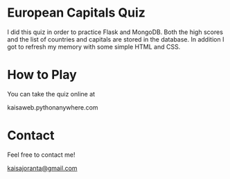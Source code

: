 # European Capitals Quiz

I did this quiz in order to practice Flask and MongoDB. Both the high scores and the list of countries and capitals are stored in the database. In addition I got to refresh my memory with some simple HTML and CSS.

# How to Play

You can take the quiz online at 

kaisaweb.pythonanywhere.com

# Contact

Feel free to contact me!

kaisajoranta@gmail.com
